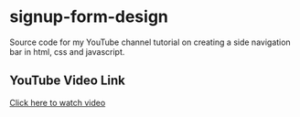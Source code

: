# signup-form-design
Source code for my YouTube channel tutorial on creating a side navigation bar in html, css and javascript.

## YouTube Video Link
[Click here to watch video](https://youtu.be/52B1byfw6Ng)